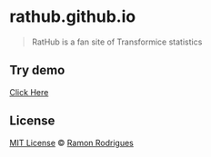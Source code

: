 # rathub.github.io 
> RatHub is a fan site of Transformice statistics

## Try demo
[Click Here](https://rathub.github.io)

## License
[MIT License](https://github.com/rathub/rathub.github.io/blob/master/LICENSE.md) &copy; [Ramon Rodrigues](http://medcci.net)
